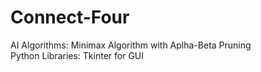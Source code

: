 # Connect-Four
AI Algorithms: Minimax Algorithm with Aplha-Beta Pruning <br>
Python Libraries: Tkinter for GUI <br>

